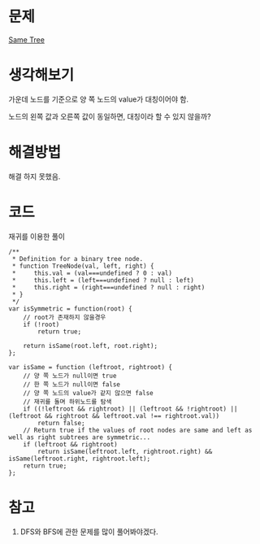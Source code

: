 # 문제

[Same Tree](https://leetcode.com/problems/symmetric-tree/)

# 생각해보기

가운데 노드를 기준으로 양 쪽 노드의 value가 대칭이어야 함.

노드의 왼쪽 값과 오른쪽 값이 동일하면, 대칭이라 할 수 있지 않을까?

# 해결방법

해결 하지 못했음.

# 코드

재귀를 이용한 풀이

```
/**
 * Definition for a binary tree node.
 * function TreeNode(val, left, right) {
 *     this.val = (val===undefined ? 0 : val)
 *     this.left = (left===undefined ? null : left)
 *     this.right = (right===undefined ? null : right)
 * }
 */
var isSymmetric = function(root) {
    // root가 존재하지 않을경우
    if (!root)
        return true;

    return isSame(root.left, root.right);
};

var isSame = function (leftroot, rightroot) {
    // 양 쪽 노드가 null이면 true
    // 한 쪽 노드가 null이면 false
    // 양 쪽 노드의 value가 같지 않으면 false
    // 재귀를 돌며 하위노드를 탐색
    if ((!leftroot && rightroot) || (leftroot && !rightroot) || (leftroot && rightroot && leftroot.val !== rightroot.val))
        return false;
    // Return true if the values of root nodes are same and left as well as right subtrees are symmetric...
    if (leftroot && rightroot)
        return isSame(leftroot.left, rightroot.right) && isSame(leftroot.right, rightroot.left);
    return true;
};
```

# 참고

1. DFS와 BFS에 관한 문제를 많이 풀어봐야겠다.
